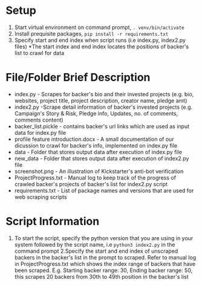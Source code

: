 # Setup
1. Start virtual environment on command prompt, `. venv/bin/activate`
2. Install prequisite packages, `pip install -r requirements.txt`
3. Specify start and end index when script runs (i.e index.py, index2.py files)
*The start index and end index locates the positions of backer's list to crawl for data

# File/Folder Brief Description
* index.py - Scrapes for backer's bio and their invested projects (e.g. bio, websites, project title, project description, creator name, pledge amt)
* index2.py -Scrape detail information of backer's invested projects (e.g. Campaign's Story & Risk, Pledge info, Updates, no. of comments, comments content)
* backer_list.pickle - contains backer's url links which are used as input data for index.py file
* profile feature introduction.docx - A small documentation of our dicussion to crawl for backer's info, implemented on index.py file
* data - Folder that stores output data after execution of index.py file
* new_data - Folder that stores output data after execution of index2.py file
* screenshot.png - An illustration of Kickstarter's anti-bot verification
* ProjectProgress.txt - Manual log to keep track of the progress of crawled backer's projects of backer's list for index2.py script
* requirements.txt - List of package names and versions that are used for web scraping scripts 

# Script Information
1. To start the script, specify the python version that you are using in your system followed by the script name, i.e `python3 index2.py` in the command prompt
2.Specify the start and end index of unscraped backers in the backer's list in the prompt to scraped. Refer to manual log in ProjectProgress.txt which shows the index range of backers that have been scraped. E.g. Starting backer range: 30, Ending backer range: 50, this scrapes 20 backers from 30th to 49th position in the backer's list    
